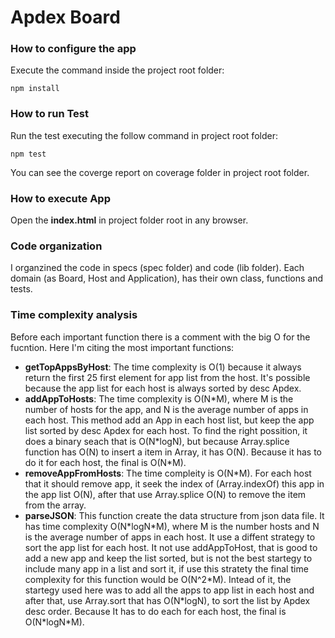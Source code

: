 # Apdex Board

### How to configure the app
Execute the command inside the project root folder:
```
npm install
```

### How to run Test
Run the test executing the follow command in project root folder:
```
npm test
```
You can see the coverge report on coverage folder in project root folder.

### How to execute App
Open the **index.html** in project folder root in any browser.

### Code organization

I organzined the code in specs (spec folder) and code (lib folder). Each domain (as Board, Host and Application), has their own class, functions and tests.

### Time complexity analysis

Before each important function there is a comment with the big O for the fucntion. Here I'm citing the most important functions:

* **getTopAppsByHost**: The time complexity is O(1) because it always return the first 25 first element for app list from the host. It's possible because the app list for each host is always sorted by desc Apdex. 
*  **addAppToHosts**: The time complexity is O(N\*M), where M is the number of hosts for the app, and N is the average number of apps in each host. This method add an App in each host list, but keep the app list sorted by desc Apdex for each host. To find the right possition, it does a binary seach that is O(N\*logN), but because Array.splice function has O(N) to insert a item in Array, it has O(N). Because it has to do it for each host, the final is O(N\*M).
*  **removeAppFromHosts**: The time compleity is O(N\*M). For each host that it should remove app, it seek the index of (Array.indexOf) this app in the app list O(N), after that use Array.splice O(N) to remove the item from the array.
*   **parseJSON**: This function create the data structure from json data file. It has time complexity O(N\*logN\*M), where M is the number hosts and N is the average number of apps in each host. It use a diffent strategy to sort the app list for each host. It not use addAppToHost, that is good to add a new app and keep the list sorted, but is not the best startegy to include many app in a list and sort it, if use this stratety the final time complexity for this function would be O(N^2\*M). Intead of it, the startegy used here was to add all the apps to app list in each host and after that, use Array.sort that has O(N\*logN), to sort the list by Apdex desc order. Because It has to do each for each host, the final is O(N\*logN\*M).
